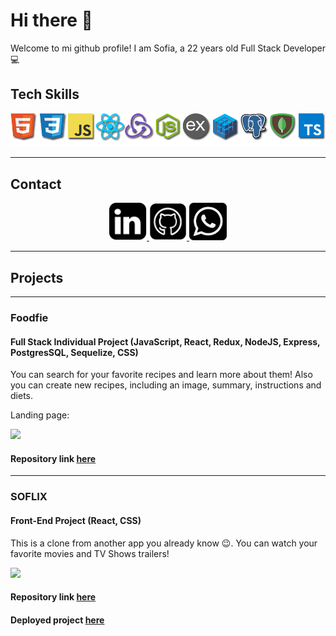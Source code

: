 # Hi there 👋

Welcome to mi github profile! I am Sofia, a 22 years old Full Stack Developer 💻

## Tech Skills

<p align="center" padding-top='15px'>
<img src="https://github.com/sofiarocchietti/sofiarocchietti/blob/main/img/logos%20github.png"/>
</p>

---

## Contact 

<p align="center">
    <a href="https://www.linkedin.com/in/sofiarocchietti/">
      <img src='https://github.com/sofiarocchietti/sofiarocchietti/blob/main/img/linkedIn_PNG22.png' alt='linkedin' height='60'>
    </a>
      <a href="https://github.com/sofiarocchietti">
      <img src='https://github.com/sofiarocchietti/sofiarocchietti/blob/main/img/github-154-675675.png' alt='github' height='60'>
    </a>
    <a href="https://api.whatsapp.com/send?phone=5493513076936">
      <img src='https://github.com/sofiarocchietti/sofiarocchietti/blob/main/img/black-and-white-whatsapp-logo-png-clip-art.png' alt='whatsapp' height='60'>
    </a>
</p>

---

## Projects 

---
### Foodfie
#### Full Stack Individual Project (JavaScript, React, Redux, NodeJS, Express, PostgresSQL, Sequelize, CSS) 
You can search for your favorite recipes and learn more about them! Also you can create new recipes, including an image, summary, instructions and diets. 

Landing page:

[<img src="https://github.com/sofiarocchietti/sofiarocchietti/blob/main/img/Foodfie2.gif"/>](https://github.com/sofiarocchietti/Foodfie) 

#### Repository link [here](https://github.com/sofiarocchietti/Foodfie)

---

### SOFLIX
#### Front-End Project (React, CSS) 
This is a clone from another app you already know 😉. You can watch your favorite movies and TV Shows trailers!

[<img src="https://github.com/sofiarocchietti/sofiarocchietti/blob/main/img/SOFLIX.gif"/>](https://github.com/sofiarocchietti/soflix) 

#### Repository link [here](https://github.com/sofiarocchietti/soflix)
#### Deployed project [here](https://soflix.vercel.app/)

<!--
**sofiarocchietti/sofiarocchietti** is a ✨ _special_ ✨ repository because its `README.md` (this file) appears on your GitHub profile.

Here are some ideas to get you started:

- 🔭 I’m currently working on ...
- 🌱 I’m currently learning ...
- 👯 I’m looking to collaborate on ...
- 🤔 I’m looking for help with ...
- 💬 Ask me about ...
- 📫 How to reach me: ...
- 😄 Pronouns: ...
- ⚡ Fun fact: ...
-->
